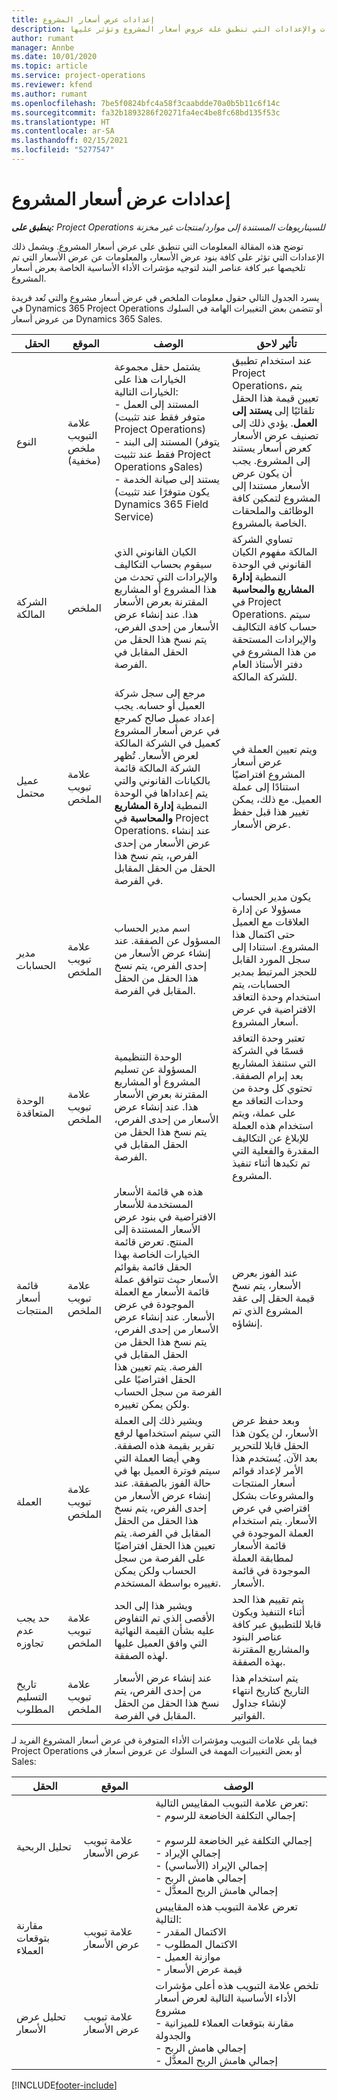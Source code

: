 ```yaml
---
title: إعدادات عرض أسعار المشروع
description: يقدم هذا الموضوع معلومات حول المعلومات والإعدادات التي تنطبق علة عروض أسعار المشروع وتؤثر عليها.
author: rumant
manager: Annbe
ms.date: 10/01/2020
ms.topic: article
ms.service: project-operations
ms.reviewer: kfend
ms.author: rumant
ms.openlocfilehash: 7be5f0824bfc4a58f3caabdde70a0b5b11c6f14c
ms.sourcegitcommit: fa32b1893286f20271fa4ec4be8fc68bd135f53c
ms.translationtype: HT
ms.contentlocale: ar-SA
ms.lasthandoff: 02/15/2021
ms.locfileid: "5277547"
---
```

# <a name="project-quote-settings"></a>إعدادات عرض أسعار المشروع

_**ينطبق على:** Project Operations للسيناريوهات المستندة إلى موارد/منتجات غير مخزنة‬_


توضح هذه المقالة المعلومات التي تنطبق على عرض أسعار المشروع. ويشمل ذلك الإعدادات التي تؤثر على كافة بنود عرض الأسعار، والمعلومات عن عرض الأسعار التي تم تلخيصها عبر كافة عناصر البند لتوجيه مؤشرات الأداء الأساسية الخاصة بعرض أسعار المشروع.

يسرد الجدول التالي حقول معلومات الملخص في عرض أسعار مشروع والتي تُعد فريدة في Dynamics 365 Project Operations أو تتضمن بعض التغييرات الهامة في السلوك من عروض أسعار Dynamics 365 Sales.

| **الحقل** | **الموقع** | **الوصف** | **تأثير لاحق** |
| --- | --- | --- | --- |
| النوع | علامة التبويب ملخص (مخفية) | يشتمل حقل مجموعة الخيارات هذا على الخيارات التالية:</br>- المستند إلى العمل (متوفر فقط عند تثبيت Project Operations)</br>- المستند إلى البند (يتوفر فقط عند تثبيت Project Operations وSales)</br>- يستند إلى صيانة الخدمة (يكون متوفرًا عند تثبيت Dynamics 365 Field Service) | عند استخدام تطبيق Project Operations، يتم تعيين قيمة هذا الحقل تلقائيًا إلى **يستند إلى العمل**. يؤدي ذلك إلى تصنيف عرض الأسعار كعرض أسعار يستند إلى المشروع. يجب أن يكون عرض الأسعار مستندا إلى المشروع لتمكين كافة الوظائف والملحقات الخاصة بالمشروع. |
| الشركة المالكة | الملخص | الكيان القانوني الذي سيقوم بحساب التكاليف والإيرادات التي تحدث من هذا المشروع أو المشاريع المقترنة بعرض الأسعار هذا. عند إنشاء عرض الأسعار من إحدى الفرص، يتم نسخ هذا الحقل من الحقل المقابل في الفرصة. | تساوي الشركة المالكة مفهوم الكيان القانوني في الوحدة النمطية **إدارة المشاريع والمحاسبة** في Project Operations. سيتم حساب كافة التكاليف والإيرادات المستحقة من هذا المشروع في دفتر الأستاذ العام للشركة المالكة. |
| عميل محتمل | علامة تبويب الملخص | مرجع إلى سجل شركة العميل أو حسابه. يجب إعداد عميل صالح كمرجع في عرض أسعار المشروع كعميل في الشركة المالكة لعرض الأسعار. تُظهر الشركة المالكة قائمة بالكيانات القانوني والتي يتم إعداداها في الوحدة النمطية **إدارة المشاريع والمحاسبة** في Project Operations. عند إنشاء عرض الأسعار من إحدى الفرص، يتم نسخ هذا الحقل من الحقل المقابل في الفرصة. | ويتم تعيين العملة في عرض أسعار المشروع افتراضيًا استنادًا إلى عملة العميل. مع ذلك، يمكن تغيير هذا قبل حفظ عرض الأسعار. |
| مدير الحسابات | علامة تبويب الملخص | اسم مدير الحساب المسؤول عن الصفقة. عند إنشاء عرض الأسعار من إحدى الفرص، يتم نسخ هذا الحقل من الحقل المقابل في الفرصة. | يكون مدير الحساب مسؤولا عن إدارة العلاقات مع العميل حتى اكتمال هذا المشروع. استنادا إلى سجل المورد القابل للحجز المرتبط بمدير الحسابات، يتم استخدام وحدة التعاقد الافتراضية في عرض أسعار المشروع.|
| الوحدة المتعاقدة | علامة تبويب الملخص | الوحدة التنظيمية المسؤولة عن تسليم المشروع أو المشاريع المقترنة بعرض الأسعار هذا. عند إنشاء عرض الأسعار من إحدى الفرص، يتم نسخ هذا الحقل من الحقل المقابل في الفرصة. | تعتبر وحدة التعاقد قسمًا في الشركة التي ستنفذ المشاريع بعد إبرام الصفقة. تحتوي كل وحدة من وحدات التعاقد مع على عملة، ويتم استخدام هذه العملة للإبلاغ عن التكاليف المقدرة والفعلية التي تم تكبدها أثناء تنفيذ المشروع. |
| قائمة أسعار المنتجات | علامة تبويب الملخص | هذه هي قائمة الأسعار المستخدمة للأسعار الافتراضية في بنود عرض الأسعار المستندة إلى المنتج. تعرض قائمة الخيارات الخاصة بهذا الحقل قائمة بقوائم الأسعار حيث تتوافق عملة قائمة الأسعار مع العملة الموجودة في عرض الأسعار. عند إنشاء عرض الأسعار من إحدى الفرص، يتم نسخ هذا الحقل من الحقل المقابل في الفرصة. يتم تعيين هذا الحقل افتراضيًا على الفرصة من سجل الحساب ولكن يمكن تغييره. | عند الفوز بعرض الأسعار، يتم نسخ قيمة الحقل إلى عقد المشروع الذي تم إنشاؤه. |
| ‏‏العملة | علامة تبويب الملخص | ويشير ذلك إلى العملة التي سيتم استخدامها لرفع تقرير بقيمة هذه الصفقة. وهي أيضا العملة التي سيتم فوترة العميل بها في حالة الفوز بالصفقة. عند إنشاء عرض الأسعار من إحدى الفرص، يتم نسخ هذا الحقل من الحقل المقابل في الفرصة. يتم تعيين هذا الحقل افتراضيًا على الفرصة من سجل الحساب ولكن يمكن تغييره بواسطة المستخدم.  | وبعد حفظ عرض الأسعار، لن يكون هذا الحقل قابلا للتحرير بعد الآن. يُستخدم هذا الأمر لإعداد قوائم أسعار المنتجات والمشروعات بشكل افتراضي في عرض الأسعار. يتم استخدام العملة الموجودة في قائمة الأسعار لمطابقة العملة الموجودة في قائمة الأسعار. |
| حد يجب عدم تجاوزه | علامة تبويب الملخص | ويشير هذا إلى الحد الأقصى الذي تم التفاوض عليه بشأن القيمة النهائية التي وافق العميل عليها لهذه الصفقة. | يتم تقييم هذا الحد أثناء التنفيذ ويكون قابلا للتطبيق عبر كافة عناصر البنود والمشاريع المقترنة بهذه الصفقة. |
| تاريخ التسليم المطلوب | علامة تبويب الملخص | عند إنشاء عرض الأسعار من إحدى الفرص، يتم نسخ هذا الحقل من الحقل المقابل في الفرصة. | يتم استخدام هذا التاريخ كتاريخ انتهاء لإنشاء جداول الفواتير. |

فيما يلي علامات التبويب ومؤشرات الأداء المتوفرة في عرض أسعار المشروع الفريد لـ Project Operations أو بعض التغييرات المهمة في السلوك عن عروض أسعار في Sales:

| **الحقل** | **الموقع** | **الوصف** |
| --- | --- | --- |
| تحليل الربحية | علامة تبويب عرض الأسعار | تعرض علامة التبويب المقاييس التالية:</br>- إجمالي التكلفة الخاضعة للرسوم</br></br>- إجمالي التكلفة غير الخاضعة للرسوم</br>- إجمالي الإيراد</br>- إجمالي الإيراد (الأساسي)</br>- إجمالي هامش الربح</br>- إجمالي هامش الربح المعدَّل|
| مقارنة بتوقعات العملاء | علامة تبويب عرض الأسعار | تعرض علامة التبويب هذه المقاييس التالية:</br>- الاكتمال المقدر</br>- الاكتمال المطلوب</br>- موازنة العميل</br>- قيمة عرض الأسعار |
| تحليل عرض الأسعار | علامة تبويب عرض الأسعار | تلخص علامة التبويب هذه أعلى مؤشرات الأداء الأساسية التالية لعرض أسعار مشروع</br>- مقارنة بتوقعات العملاء للميزانية والجدولة</br>- إجمالي هامش الربح</br>- إجمالي هامش الربح المعدَّل |


[!INCLUDE[footer-include](../includes/footer-banner.md)]